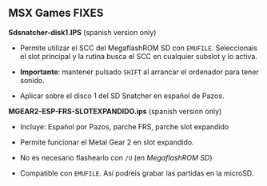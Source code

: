 ## MSX Games FIXES

**Sdsnatcher-disk1.IPS** (spanish version only)

- Permite utilizar el SCC del MegaflashROM SD con `EMUFILE`. Seleccionais el
slot principal y la rutina busca el SCC en cualquier subslot y lo activa.

- **Importante**: mantener pulsado `SHIFT` al arrancar el ordenador para tener sonido.

- Aplicar sobre el disco 1 del SD Snatcher en español de Pazos. 



**MGEAR2-ESP-FRS-SLOTEXPANDIDO.ips** (spanish version only)

- Incluye: Español por Pazos, parche FRS, parche slot expandido

- Permite funcionar el Metal Gear 2 en slot expandido.

- No es necesario flashearlo con `/U` (en *MegaflashROM SD*)

- Compatible con `EMUFILE`. Así podreis grabar las partidas en la microSD.

	

